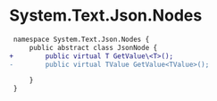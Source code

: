 # System.Text.Json.Nodes

``` diff
 namespace System.Text.Json.Nodes {
     public abstract class JsonNode {
+        public virtual T GetValue\<T>();
-        public virtual TValue GetValue<TValue>();

     }
 }
```

